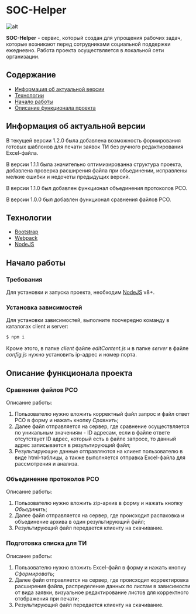 # SOC-Helper

![alt](https://img.shields.io/badge/Версия%20проекта-1.2.0-blue)

**SOC-Helper** - сервис, который создан для упрощения рабочих задач, которые возникают перед сотрудниками социальной поддержки ежедневно. Работа проекта осуществляется в локальной сети организации.

## Содержание

- [Информация об актуальной версии](#информация-об-актуальной-версии)
- [Технологии](#технологии)
- [Начало работы](#начало-работы)
- [Описание функционала проекта](#описание-функционала-проекта)

## Информация об актуальной версии

В текущей версии 1.2.0 была добавлена возможность формирования готовых шаблонов для печати заявок ТИ без ручного редактирования Excel-файла.

В версии 1.1.1 была значительно оптимизированна структура проекта, добавлена проверка расширения файла при объединении, исправлены мелкие ошибки и недочеты предыдущих версий.

В версии 1.1.0 был добавлен функционал объединения протоколов РСО.

В версии 1.0.0 был добавлен функционал сравнения файлов РСО.

###

## Технологии

- [Bootstrap](https://getbootstrap.com/)
- [Webpack](https://webpack.js.org/)
- [NodeJS](https://nodejs.org/)

## Начало работы

### Требования

Для установки и запуска проекта, необходим [NodeJS](https://nodejs.org/) v8+.

### Установка зависимостей

Для установки зависимостей, выполните поочередно команду в каталогах client и server:

```sh
$ npm i
```

Кроме этого, в папке _client_ файлe _editContent.js_ и в папке _server_ в файле _config.js_ нужно установить ip-адрес и номер порта.

## Описание функционала проекта

### Сравнения файлов РСО

Описание работы:

1. Пользователю нужно вложить корректный файл запрос и файл ответ РСО в форму и нажать кнопку _Сравнить_;
2. Далее файл отправляется на сервер, где сравнение осуществляется по уникальным значениям - ID адресам, если в файле ответе отсутствует ID адрес, который есть в файле запросе,
   то данный адрес записывается в результирующий файл;
3. Результирующие данные отправляются на клиент пользователю в виде html-таблицы, а также выполняется отправка Excel-файла для рассмотрения и анализа.

### Объединение протоколов РСО

Описание работы:

1. Пользователю нужно вложить zip-архив в форму и нажать кнопку _Объединить_;
2. Далее файл отправляется на сервер, где происходит распаковка и объединение архива в один результирующий файл;
3. Результирующий файл передается клиенту на скачивание.

### Подготовка списка для ТИ

Описание работы:

1. Пользователю нужно вложить Excel-файл в форму и нажать кнопку _Сформировать_;
2. Далее файл отправляется на сервер, где происходит корректировка расширения файла, распределение данных по листам в зависимости от вида заявки, визуальное редактирование листов для корректного отображения при печати;
3. Результирующий файл передается клиенту на скачивание.
